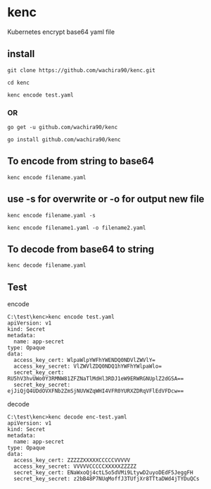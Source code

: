 # kenc

Kubernetes encrypt base64 yaml file 

## install

```
git clone https://github.com/wachira90/kenc.git

cd kenc

kenc encode test.yaml
```

### OR

```
go get -u github.com/wachira90/kenc

go install github.com/wachira90/kenc
```


## To encode from string to base64

```
kenc encode filename.yaml
```

## use -s for overwrite or -o for output new file

```
kenc encode filename.yaml -s

kenc encode filename1.yaml -o filename2.yaml
```

## To decode from base64 to string

```
kenc decode filename.yaml
```

## Test

encode

```
C:\test\kenc>kenc encode test.yaml
apiVersion: v1
kind: Secret
metadata:
  name: app-secret
type: Opaque
data:
  access_key_cert: WlpaWlpYWFhYWENDQ0NDVlZWVlY=
  access_key_secret: VlZWVlZDQ0NDQ1hYWFhYWlpaWlo=
  secret_key_cert: RU5hV3hvUWo0Y3RMNW81ZFZNaTlMdHl3RDJ1eW9ERWRGNUplZ2dGSA==
  secret_key_secret: ejJiQjQ4UDdOVXFNb2ZmSjNUVWZqWHI4VFR0YURXZDRqVFlEdVFDcw==
```

decode

```
C:\test\kenc>kenc decode enc-test.yaml
apiVersion: v1
kind: Secret
metadata:
  name: app-secret
type: Opaque
data:
  access_key_cert: ZZZZZXXXXXCCCCCVVVVV
  access_key_secret: VVVVVCCCCCXXXXXZZZZZ
  secret_key_cert: ENaWxoQj4ctL5o5dVMi9LtywD2uyoDEdF5JeggFH
  secret_key_secret: z2bB48P7NUqMoffJ3TUfjXr8TTtaDWd4jTYDuQCs
```
